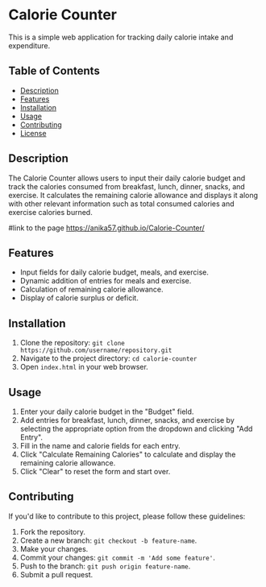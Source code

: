 
# Calorie Counter

This is a simple web application for tracking daily calorie intake and expenditure.

## Table of Contents

- [Description](#description)
- [Features](#features)
- [Installation](#installation)
- [Usage](#usage)
- [Contributing](#contributing)
- [License](#license)

## Description

The Calorie Counter allows users to input their daily calorie budget and track the calories consumed from breakfast, lunch, dinner, snacks, and exercise. It calculates the remaining calorie allowance and displays it along with other relevant information such as total consumed calories and exercise calories burned.

#link to the page
https://anika57.github.io/Calorie-Counter/

## Features

- Input fields for daily calorie budget, meals, and exercise.
- Dynamic addition of entries for meals and exercise.
- Calculation of remaining calorie allowance.
- Display of calorie surplus or deficit.

## Installation

1. Clone the repository: `git clone https://github.com/username/repository.git`
2. Navigate to the project directory: `cd calorie-counter`
3. Open `index.html` in your web browser.

## Usage

1. Enter your daily calorie budget in the "Budget" field.
2. Add entries for breakfast, lunch, dinner, snacks, and exercise by selecting the appropriate option from the dropdown and clicking "Add Entry".
3. Fill in the name and calorie fields for each entry.
4. Click "Calculate Remaining Calories" to calculate and display the remaining calorie allowance.
5. Click "Clear" to reset the form and start over.

## Contributing

If you'd like to contribute to this project, please follow these guidelines:

1. Fork the repository.
2. Create a new branch: `git checkout -b feature-name`.
3. Make your changes.
4. Commit your changes: `git commit -m 'Add some feature'`.
5. Push to the branch: `git push origin feature-name`.
6. Submit a pull request.
